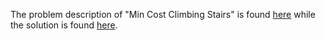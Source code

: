 The problem description of "Min Cost Climbing Stairs" is found [here](https://leetcode.com/problems/min-cost-climbing-stairs/) while the solution is found [here](https://github.com/aurimas13/LeetCode-HR-MAANG/blob/main/LeetCode/Python%20Solutions/Min%20Cost%20Climbing%20Stairs/min_cost_climbing_stairs.py).
